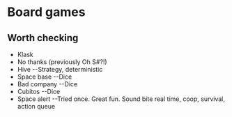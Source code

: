 # Board games

## Worth checking

* Klask
* No thanks (previously Oh S#?!)
* Hive --Strategy, deterministic
* Space base --Dice
* Bad company --Dice
* Cubitos --Dice
* Space alert --Tried once. Great fun. Sound bite real time, coop, survival, action queue
